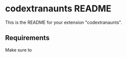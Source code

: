 # codextranaunts README

This is the README for your extension "codextranaunts".

## Requirements

Make sure to
